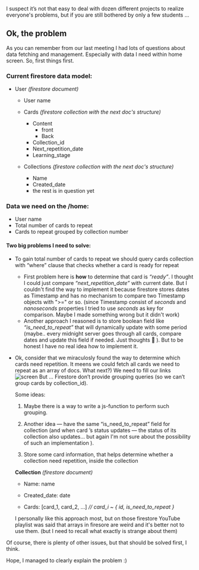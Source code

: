 

I suspect it’s not that easy to deal with dozen different projects to realize everyone's problems, but if you are still bothered by only a few students ...

## Ok, the problem

As you can remember from our last meeting I had lots of questions about data fetching and management. Especially with data I need within home screen. So, first things first.

### Current firestore data model:

- User _(firestore document)_

  - User name

  - Cards _(firestore collection with the next doc's structure)_

    - Content 
      - front
      - Back
    - Collection_id
    - Next_repetition_date
    - Learning_stage

  - Collections _(firestore collection with the next doc's structure)_

    - Name
    - Created_date
    - the rest is in question yet



### Data we need on the /home: 

- User name
- Total number of cards to repeat 
- Cards to repeat grouped by collection number 



#### Two big problems I need to solve:

- To gain total number of cards to repeat  we should query cards collection with “where” clause that checks whether a card is ready for repeat

  - First problem here is **how** to determine that card is *“ready”*. I thought I could just compare _“next_repetition_date”_ with current date. But I couldn't find the way to implement it because firestore stores dates as Timestamp and has no mechanism to compare two Timestamp objects with ">=" or so. (since Timestamp consist of _seconds_ and _nanoseconds_ properties I tried to use _seconds_ as key for comparison. Maybe I made something wrong but it didn't work)
  - Another approach I reasoned is to store boolean field like _“is_need_to_repeat”_ that will dynamically update with some period (maybe.. every midnight server goes through all cards, compare dates and update this field if needed. Just thoughts 🙂 ). But to be honest I have no real idea how to implement it. 

- Ok, consider that we miraculosly found the way to determine which cards need repetition. It meens we could fetch all cards we need to repeat as an array of docs. What next?) We need to fill our links ![screen](/Users/anastasia/Desktop/flippy/screen.jpg) But ... Firestore don’t provide grouping queries (so we can’t group cards by collection_id). 

  Some ideas:

  1. Maybe there is a way to write a js-function to perform such grouping. 

  2. Another idea — have the same “is_need_to_repeat” field for collection (and when card ’s status updates — the status of its collection also updates… but again I'm not sure about the possibility of such an implementation ).

  3. Store some card information, that helps determine whether a collection need repetition, inside the collection

    **Collection** _(firestore document)_

    - Name: name

    - Created_date: date
    - Cards: [card_1, card_2, ...]  *// card_i ~ { id, is_need_to_repeat }*

    I personally like this approach most, but on those firestore YouTube playlist was said that arrays in firesore are weird and it's better not to use them. (but I need to recall what exactly is strange about them)

    

Of course, there is plenty of other issues, but that should be solved first, I think.

Hope, I managed to clearly explain the problem :)